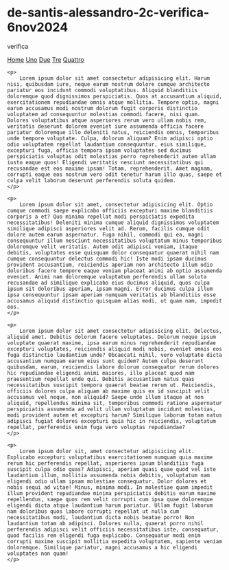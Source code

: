 # de-santis-alessandro-2c-verifica-6nov2024
verifica
<!DOCTYPE html>
<html lang="en">
 
<head>
    <meta charset="UTF-8">
    <meta name="viewport" content="width=device-width, initial-scale=1.0">
    <title>De-Santis-alessandro-2c-verifica-6nov2024</title>
    <link rel="stylesheet" href="styles.css">
</head>
 
<body>
    <nav>
        <a href="#">Home</a>
        <a href="#">Uno</a>
        <a href="#">Due</a>
        <a href="#">Tre</a>
        <a href="#">Quattro</a>
    </nav>
 
    <p>
        Lorem ipsum dolor sit amet consectetur adipisicing elit. Harum nisi, quibusdam iure, neque earum nostrum dolore cumque architecto pariatur eos incidunt commodi voluptatibus. Aliquid blanditiis doloremque quod dignissimos perspiciatis. Quos at accusantium aliquid, exercitationem repudiandae omnis atque mollitia. Tempore optio, magni earum accusamus modi nostrum dolorum fugit corporis distinctio voluptatem ad consequuntur molestias commodi facere, nisi quam. Dolores voluptatibus atque asperiores rerum vero ullam nobis rem, veritatis deserunt dolorem eveniet iure assumenda officia facere pariatur doloremque illo deleniti natus, reiciendis omnis, temporibus unde tempore voluptate. Culpa, dolorum aliquam? Enim adipisci optio odio voluptatem repellat laudantium consequuntur, eius similique, excepturi fuga, officia tempora ipsam voluptates sed ducimus perspiciatis voluptas odit molestias porro reprehenderit autem ullam iusto eaque quos! Eligendi veritatis nesciunt necessitatibus qui recusandae est eos maxime ipsam! Totam, reprehenderit. Amet magnam, corrupti eaque eos nostrum vero odit tenetur harum illo quas, saepe et culpa velit laborum deserunt perferendis soluta quidem.
    </p>
 
    <p>
        Lorem ipsum dolor sit amet, consectetur adipisicing elit. Optio cumque commodi saepe explicabo officiis excepturi maxime blanditiis corporis a et? Quo minima repellat modi perspiciatis expedita necessitatibus! Deleniti minima cumque aliquid dignissimos voluptatem similique adipisci asperiores velit ad. Rerum, facilis cumque odit dolore autem earum aspernatur. Fuga nihil, commodi qui ea, magni consequuntur illum nesciunt necessitatibus voluptatum minus temporibus doloremque velit veritatis. Autem odit adipisci veniam, itaque debitis, voluptates esse quisquam dolor consequatur quaerat nihil nam cumque consequuntur delectus commodi hic! Iste modi ipsam ducimus provident accusantium, reiciendis aperiam non architecto illum odio doloribus facere tempore eaque veniam placeat animi ab optio assumenda eveniet. Animi nam doloremque voluptatum perferendis ullam soluta recusandae ad similique explicabo eius ducimus aliquid, quos culpa ipsum sit doloribus aperiam, ipsam magni. Error ducimus culpa illum ipsa consequuntur ipsam aperiam numquam veritatis ab blanditiis esse accusamus aliquid distinctio quisquam alias modi, ut quam nam, impedit eos.
    </p>
 
    <p>
        Lorem ipsum dolor sit amet consectetur adipisicing elit. Delectus, aliquid amet. Debitis dolorum facere voluptates. Dolorum neque ipsum voluptate quaerat maxime, ipsa earum minus reprehenderit repudiandae excepturi voluptates, reiciendis aliquid modi nobis, eveniet omnis eos fuga distinctio laudantium unde? Obcaecati nihil, vero voluptate dicta accusantium numquam earum eius sunt quidem? Autem culpa deserunt quibusdam, earum, reiciendis labore dolorum consequatur rerum dolores hic repudiandae eligendi animi maiores, illo placeat quod nam praesentium repellat unde qui. Debitis accusantium natus quas necessitatibus suscipit tempora quaerat beatae rerum ut. Reiciendis, officiis dolores culpa aliquam ab maxime quis ex id suscipit velit accusamus vel neque, non aliquid? Saepe unde illum itaque at non aliquid, repellendus minima sit, temporibus commodi ratione aspernatur perspiciatis assumenda ad velit ullam voluptatum incidunt molestias, modi provident autem et excepturi harum? Similique laborum totam natus adipisci fugiat dolores excepturi quia hic in reiciendis, voluptatum repellat, perferendis enim fuga vero voluptas repudiandae?
    </p>
 
    <p>
        Lorem ipsum dolor sit, amet consectetur adipisicing elit. Explicabo excepturi voluptatibus exercitationem numquam quia maxime rerum hic perferendis repellat, asperiores ipsum blanditiis fuga suscipit culpa odio quas? Adipisci, aperiam quasi quae quod vel iste laudantium illum, mollitia assumenda nobis debitis, voluptatum nam eligendi odio ullam ipsam molestiae consequatur. Dolor dolores et nobis sequi ad vitae! Minus, minima modi. In molestiae quam impedit illum provident repudiandae minima perspiciatis debitis earum maxime repellendus, saepe quos rem velit corrupti cum ipsa quae doloremque eligendi dicta atque laudantium harum pariatur. Ullam fugit laborum nam doloribus quos labore corrupti repellat ut nulla cum necessitatibus modi, laudantium dicta nobis beatae porro! Non laudantium totam ab adipisci. Dolores nulla, quaerat porro nihil perferendis adipisci velit officiis necessitatibus iste, consequatur, quod facilis rem eligendi fuga explicabo. Consequatur modi enim corrupti maxime suscipit mollitia expedita voluptatem, sapiente veniam doloremque. Similique pariatur, magni accusamus a hic eligendi voluptates non quam!
    </p>
</body>
 
</html>